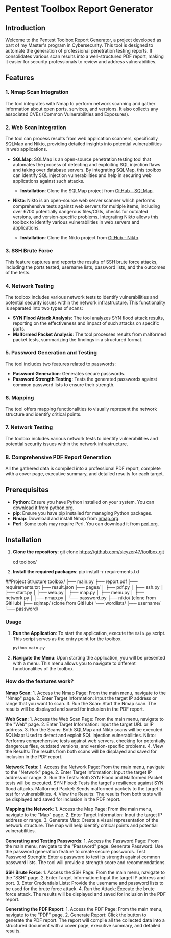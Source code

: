 # Pentest Toolbox Report Generator

## Introduction

Welcome to the Pentest Toolbox Report Generator, a project developed as part of my Master's program in Cybersecurity. This tool is designed to automate the generation of professional penetration testing reports. It consolidates various scan results into a well-structured PDF report, making it easier for security professionals to review and address vulnerabilities.

## Features

### 1. Nmap Scan Integration
The tool integrates with Nmap to perform network scanning and gather information about open ports, services, and versions.
It also collects any associated CVEs (Common Vulnerabilities and Exposures).

### 2. Web Scan Integration
The tool can process results from web application scanners, specifically SQLMap and Nikto, providing detailed insights into potential vulnerabilities in web applications.

- **SQLMap**: SQLMap is an open-source penetration testing tool that automates the process of detecting and exploiting SQL injection flaws and taking over database servers. By integrating SQLMap, this toolbox can identify SQL injection vulnerabilities and help in securing web applications against such attacks.
  - **Installation**: Clone the SQLMap project from [GitHub - SQLMap](https://github.com/sqlmapproject/sqlmap).
  
- **Nikto**: Nikto is an open-source web server scanner which performs comprehensive tests against web servers for multiple items, including over 6700 potentially dangerous files/CGIs, checks for outdated versions, and version-specific problems. Integrating Nikto allows this toolbox to identify various vulnerabilities in web servers and applications.
  - **Installation**: Clone the Nikto project from [GitHub - Nikto](https://github.com/sullo/nikto).

### 3. SSH Brute Force
This feature captures and reports the results of SSH brute force attacks, including the ports tested, username lists, password lists, and the outcomes of the tests.

### 4. Network Testing
The toolbox includes various network tests to identify vulnerabilities and potential security issues within the network infrastructure. This functionality is separated into two types of scans:
- **SYN Flood Attack Analysis**: The tool analyzes SYN flood attack results, reporting on the effectiveness and impact of such attacks on specific ports.
- **Malformed Packet Analysis**: The tool processes results from malformed packet tests, summarizing the findings in a structured format.

### 5. Password Generation and Testing
The tool includes two features related to passwords:
- **Password Generation**: Generates secure passwords.
- **Password Strength Testing**: Tests the generated passwords against common password lists to ensure their strength.

### 6. Mapping
The tool offers mapping functionalities to visually represent the network structure and identify critical points.

### 7. Network Testing
The toolbox includes various network tests to identify vulnerabilities and potential security issues within the network infrastructure.

### 8. Comprehensive PDF Report Generation
All the gathered data is compiled into a professional PDF report, complete with a cover page, executive summary, and detailed results for each target.


## Prerequisites

- **Python**: Ensure you have Python installed on your system. You can download it from [python.org](https://www.python.org/downloads/).
- **pip**: Ensure you have pip installed for managing Python packages.
- **Nmap**: Download and install Nmap from [nmap.org](https://nmap.org/download.html).
- **Perl**: Some tools may require Perl. You can download it from [perl.org](https://www.perl.org/get.html).

## Installation

1. **Clone the repository**:
   git clone https://github.com/sleyzer47/toolbox.git
   
   cd toolbox/

2. **Install the required packages**:
    pip install -r requirements.txt

##Project Structure
toolbox/
├── main.py
├── report.pdf
├── requirements.txt
├── result.json
├── pages/
│   ├── pdf.py
│   ├── ssh.py
│   ├── start.py
│   ├── web.py
│   ├── map.py
│   ├── menu.py
│   ├── network.py
│   ├── nmap.py
│   └── password.py
├── nikto/ (clone from GitHub)
├── sqlmap/ (clone from GitHub)
└── wordlists/
    ├── username/
    └── password/



### Usage

1. **Run the Application**: To start the application, execute the `main.py` script. 
    This script serves as the entry point for the toolbox.
   ```sh
   python main.py

2. **Navigate the Menu**: Upon starting the application, you will be presented with a menu. 
    This menu allows you to navigate to different functionalities of the toolbox. 

### How do the features work?
**Nmap Scan**:
    1. Access the Nmap Page: From the main menu, navigate to the "Nmap" page.
    2. Enter Target Information: Input the target IP address or range that you want to scan.
    3. Run the Scan: Start the Nmap scan. The results will be displayed and saved for inclusion in the PDF report.

**Web Scan**:
    1. Access the Web Scan Page: From the main menu, navigate to the "Web" page.
    2. Enter Target Information: Input the target URL or IP address.
    3. Run the Scans: Both SQLMap and Nikto scans will be executed.
        SQLMap: Used to detect and exploit SQL injection vulnerabilities.
        Nikto: Performs comprehensive tests against web servers, checking for potentially dangerous files, outdated versions, and version-specific problems.
    4. View the Results: The results from both scans will be displayed and saved for inclusion in the PDF report.

**Network Tests**:
    1. Access the Network Page: From the main menu, navigate to the "Network" page.
    2. Enter Target Information: Input the target IP address or range.
    3. Run the Tests: Both SYN Flood and Malformed Packet tests will be executed.
        SYN Flood: Tests the target's resilience against SYN flood attacks.
        Malformed Packet: Sends malformed packets to the target to test for vulnerabilities.
    4. View the Results: The results from both tests will be displayed and saved for inclusion in the PDF report.

**Mapping the Network**:
    1. Access the Map Page: From the main menu, navigate to the "Map" page.
    2. Enter Target Information: Input the target IP address or range.
    3. Generate Map: Create a visual representation of the network structure. The map will help identify critical points and potential vulnerabilities.

**Generating and Testing Passwords**:
    1. Access the Password Page: From the main menu, navigate to the "Password" page.
        Generate Password: Use the password generation feature to create secure passwords.
        Test Password Strength: Enter a password to test its strength against common password lists. The tool will provide a strength score and recommendations.

**SSH Brute Force**:
    1. Access the SSH Page: From the main menu, navigate to the "SSH" page.
    2. Enter Target Information: Input the target IP address and port.
    3. Enter Credentials Lists: Provide the username and password lists to be used for the brute force attack.
    4. Run the Attack: Execute the brute force attack. The results will be displayed and saved for inclusion in the PDF report.

**Generating the PDF Report**:
    1. Access the PDF Page: From the main menu, navigate to the "PDF" page.
    2. Generate Report: Click the button to generate the PDF report. The report will compile all the collected data into a structured document with a cover page, executive summary, and detailed results.

